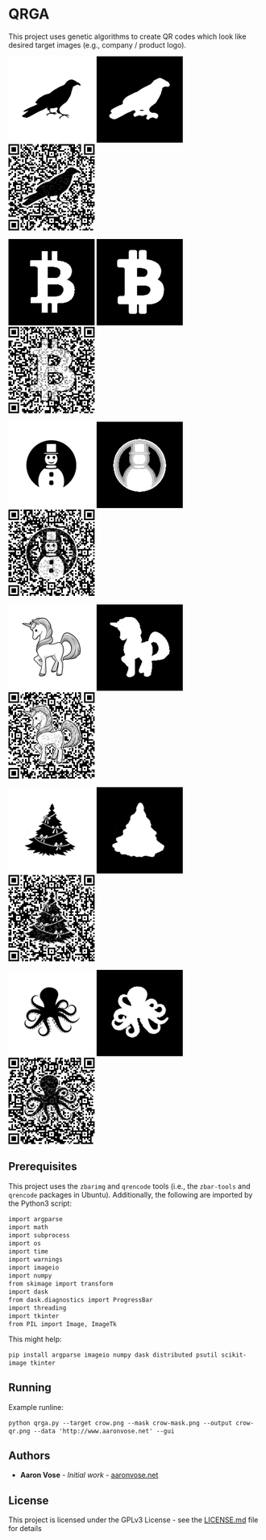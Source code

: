 # QRGA

This project uses genetic algorithms to create QR codes which look like desired target images (e.g., company / product logo).

![Target](examples/crow.png?raw=true "Target Image")
![Mask](examples/crow-mask.png?raw=true "Target Mask")
![Output](examples/crow-qr.png?raw=true "Output Image")

![Target](examples/btc.png?raw=true "Target Image")
![Mask](examples/btc-mask.png?raw=true "Target Mask")
![Output](examples/btc-qr.png?raw=true "Output Image")

![Target](examples/ornament.png?raw=true "Target Image")
![Mask](examples/ornament-mask.png?raw=true "Target Mask")
![Output](examples/ornament-qr.png?raw=true "Output Image")

![Target](examples/unicorn.png?raw=true "Target Image")
![Mask](examples/unicorn-mask.png?raw=true "Target Mask")
![Output](examples/unicorn-qr.png?raw=true "Output Image")

![Target](examples/ctree.png?raw=true "Target Image")
![Mask](examples/ctree-mask.png?raw=true "Target Mask")
![Output](examples/ctree-qr.png?raw=true "Output Image")

![Target](examples/octopus.png?raw=true "Target Image")
![Mask](examples/octopus-mask.png?raw=true "Target Mask")
![Output](examples/octopus-qr.png?raw=true "Output Image")

## Prerequisites

This project uses the `zbarimg` and `qrencode` tools (i.e., the `zbar-tools` and `qrencode` packages in Ubuntu).  Additionally, the following are imported by the Python3 script:
```
import argparse
import math
import subprocess
import os
import time
import warnings
import imageio
import numpy
from skimage import transform
import dask
from dask.diagnostics import ProgressBar
import threading
import tkinter
from PIL import Image, ImageTk
```

This might help:
```
pip install argparse imageio numpy dask distributed psutil scikit-image tkinter
```

## Running

Example runline:

```
python qrga.py --target crow.png --mask crow-mask.png --output crow-qr.png --data 'http://www.aaronvose.net' --gui
```

## Authors

* **Aaron Vose** - *Initial work* - [aaronvose.net](http://www.aaronvose.net)

## License

This project is licensed under the GPLv3 License - see the [LICENSE.md](LICENSE.md) file for details
